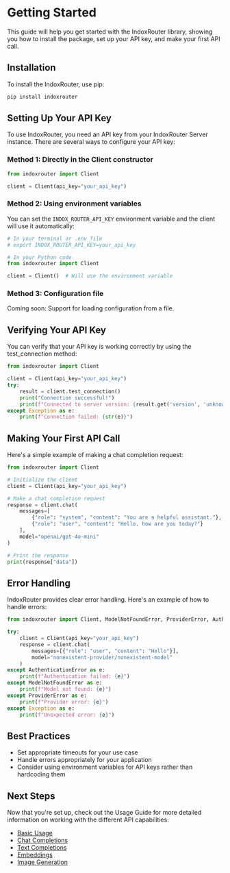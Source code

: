 # Getting Started

This guide will help you get started with the IndoxRouter library, showing you how to install the package, set up your API key, and make your first API call.

## Installation

To install the IndoxRouter, use pip:

```bash
pip install indoxrouter
```

## Setting Up Your API Key

To use IndoxRouter, you need an API key from your IndoxRouter Server instance. There are several ways to configure your API key:

### Method 1: Directly in the Client constructor

```python
from indoxrouter import Client

client = Client(api_key="your_api_key")
```

### Method 2: Using environment variables

You can set the `INDOX_ROUTER_API_KEY` environment variable and the client will use it automatically:

```python
# In your terminal or .env file
# export INDOX_ROUTER_API_KEY=your_api_key

# In your Python code
from indoxrouter import Client

client = Client()  # Will use the environment variable
```

### Method 3: Configuration file

Coming soon: Support for loading configuration from a file.

## Verifying Your API Key

You can verify that your API key is working correctly by using the test_connection method:

```python
from indoxrouter import Client

client = Client(api_key="your_api_key")
try:
    result = client.test_connection()
    print("Connection successful!")
    print(f"Connected to server version: {result.get('version', 'unknown')}")
except Exception as e:
    print(f"Connection failed: {str(e)}")
```

## Making Your First API Call

Here's a simple example of making a chat completion request:

```python
from indoxrouter import Client

# Initialize the client
client = Client(api_key="your_api_key")

# Make a chat completion request
response = client.chat(
    messages=[
        {"role": "system", "content": "You are a helpful assistant."},
        {"role": "user", "content": "Hello, how are you today?"}
    ],
    model="openai/gpt-4o-mini"
)

# Print the response
print(response["data"])
```

## Error Handling

IndoxRouter provides clear error handling. Here's an example of how to handle errors:

```python
from indoxrouter import Client, ModelNotFoundError, ProviderError, AuthenticationError

try:
    client = Client(api_key="your_api_key")
    response = client.chat(
        messages=[{"role": "user", "content": "Hello"}],
        model="nonexistent-provider/nonexistent-model"
    )
except AuthenticationError as e:
    print(f"Authentication failed: {e}")
except ModelNotFoundError as e:
    print(f"Model not found: {e}")
except ProviderError as e:
    print(f"Provider error: {e}")
except Exception as e:
    print(f"Unexpected error: {e}")
```

## Best Practices

- Set appropriate timeouts for your use case
- Handle errors appropriately for your application
- Consider using environment variables for API keys rather than hardcoding them

## Next Steps

Now that you're set up, check out the Usage Guide for more detailed information on working with the different API capabilities:

- [Basic Usage](usage/basic-usage.md)
- [Chat Completions](usage/chat.md)
- [Text Completions](usage/completions.md)
- [Embeddings](usage/embeddings.md)
- [Image Generation](usage/images.md)
